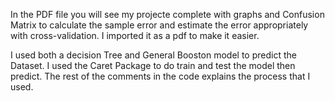 In the PDF file you will see my projecte complete with graphs and Confusion Matrix to calculate the sample error and estimate the error appropriately with cross-validation.
I imported it as a pdf to make it easier.

I used both a decision Tree and General Booston model to predict the Dataset. I used the Caret Package to do train and test the model then predict. The rest of the comments in the code explains the process that I used.
